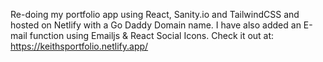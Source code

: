 Re-doing my portfolio app using React, Sanity.io and TailwindCSS and hosted on Netlify with a Go Daddy Domain name. I have also added an E-mail function using Emailjs & React Social Icons. Check it out at:  https://keithsportfolio.netlify.app/
